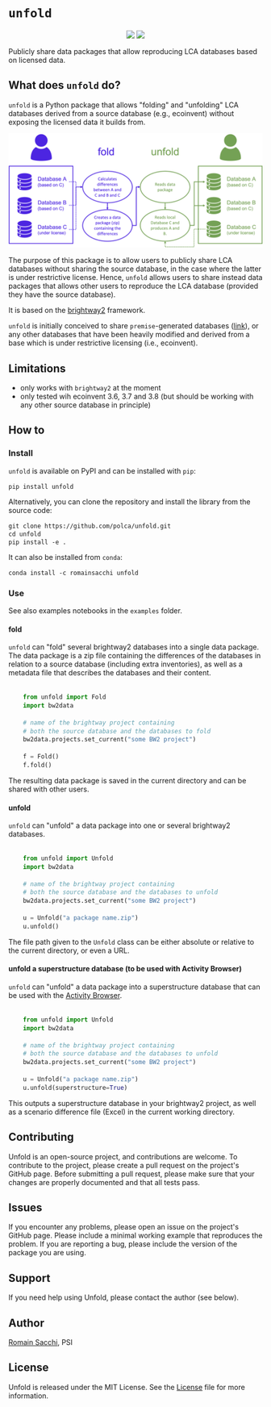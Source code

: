 # `unfold`

<p align="center">
  <a href="https://badge.fury.io/py/unfold" target="_blank"><img src="https://badge.fury.io/py/unfold.svg"></a>
  <a href="https://github.com/romainsacchi/unfold" target="_blank"><img src="https://github.com/romainsacchi/unfold/actions/workflows/main.yml/badge.svg?branch=main"></a>
</p>

Publicly share data packages that allow reproducing LCA databases
based on licensed data.

## What does `unfold` do?

``unfold`` is a Python package that allows "folding" and "unfolding"
LCA databases derived from a source database (e.g., ecoinvent) without
exposing the licensed data it builds from.

![flow diagram](assets/flow_diagram.png)

The purpose of this package is to allow users to publicly share 
LCA databases without sharing the source database, in the case
where the latter is under restrictive license. Hence, ```unfold``` 
allows users to share instead data packages that allows other users
to reproduce the LCA database (provided they have the source database).

It is based on the [brightway2](https://brightway.dev) framework.

`unfold` is initially conceived to share `premise`-generated 
databases ([link](https://github.com/polca/premise)), or any other
databases that have been heavily modified and derived
from a base which is under 
restrictive licensing (i.e., ecoinvent).

## Limitations

* only works with `brightway2` at the moment
* only tested wih ecoinvent 3.6, 3.7 and 3.8 (but should be working with any other source database in principle)


## How to

### Install

`unfold` is available on PyPI and can be installed with `pip`:

    pip install unfold

Alternatively, you can clone the repository and install the library from the source code:

    git clone https://github.com/polca/unfold.git
    cd unfold
    pip install -e .

It can also be installed from ``conda``:

    conda install -c romainsacchi unfold


### Use

See also examples notebooks in the `examples` folder.

#### fold

``unfold`` can "fold" several brightway2 databases
into a single data package. The data package is a zip file
containing the differences of the databases in relation
to a source database (including extra inventories), 
as well as a metadata file that describes the databases 
and their content.

```python

    from unfold import Fold
    import bw2data
    
    # name of the brightway project containing 
    # both the source database and the databases to fold
    bw2data.projects.set_current("some BW2 project")
    
    f = Fold()
    f.fold()
```

The resulting data package is saved in the current directory
and can be shared with other users.

#### unfold

``unfold`` can "unfold" a data package into one or several 
brightway2 databases.

```python

    from unfold import Unfold
    import bw2data
    
    # name of the brightway project containing 
    # both the source database and the databases to unfold
    bw2data.projects.set_current("some BW2 project")
    
    u = Unfold("a package name.zip")
    u.unfold()
```

The file path given to the `Unfold` class can be either
absolute or relative to the current directory, or even a URL.


#### unfold a superstructure database (to be used with Activity Browser)

``unfold`` can "unfold" a data package into a superstructure database
that can be used with the [Activity Browser](https://github.com/LCA-ActivityBrowser/activity-browser).

```python

    from unfold import Unfold
    import bw2data
    
    # name of the brightway project containing 
    # both the source database and the databases to unfold
    bw2data.projects.set_current("some BW2 project")
    
    u = Unfold("a package name.zip")
    u.unfold(superstructure=True)
```

This outputs a superstructure database in your brightway2 project,
as well as a scenario difference file (Excel) in the current working
directory.

## Contributing

Unfold is an open-source project, and contributions are welcome.
To contribute to the project, please create a pull request on the project's 
GitHub page. Before submitting a pull request, please make sure that 
your changes are properly documented and that all tests pass.

## Issues

If you encounter any problems, please open an issue on the project's
GitHub page. Please include a minimal working example that reproduces
the problem. If you are reporting a bug, please include the version
of the package you are using.

## Support

If you need help using Unfold, please contact the author (see below).


## Author

[Romain Sacchi](mailto:romain.sacchi@psi.ch), PSI

## License

Unfold is released under the MIT License.
See the [License](https://github.com/polca/unfold/blob/main/LICENSE) file for more information.


